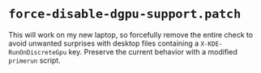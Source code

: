 # `force-disable-dgpu-support.patch`

This will work on my new laptop, so forcefully remove the entire check to avoid unwanted surprises with desktop files containing a `X-KDE-RunOnDiscreteGpu` key. Preserve the current behavior with a modified `primerun` script.
